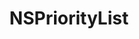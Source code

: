 ﻿---
uid: crmscript_ref_NSPriorityList
title: NSPriorityList
intellisense: Void.NSPriorityList
keywords: NSPriorityList
so.topic: reference
---
